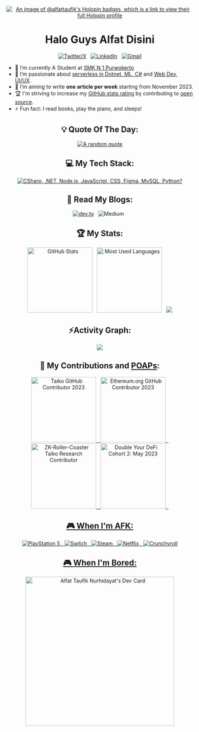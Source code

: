 <div align="center">

[![An image of @alfattaufik's Holopin badges, which is a link to view their full Holopin profile](https://holopin.me/alfattaufik)](https://holopin.io/@alfattaufik)
<h1 align="center">Halo Guys Alfat Disini</h1>

[![Twitter/X](https://skillicons.dev/icons?i=instagram)](https://www.instagram.com/alfattaufik/) &nbsp;
[![LinkedIn](https://skillicons.dev/icons?i=linkedin)](https://www.linkedin.com/in/alfat-nurhidayat-0831aa25b?utm_source=share&utm_campaign=share_via&utm_content=profile&utm_medium=android_app) &nbsp;
[![Gmail](https://skillicons.dev/icons?i=gmail)](mailto:alfatnurhidayatrevisi@gmail.com?subject=Hello%20Alfat,%20From%20Github)

</div>

- 🔭 I’m currently A Student at [SMK N 1 Purwokerto](https://smkn1purwokerto.sch.id/)
- 🌱 I’m passionate about [serverless in Dotnet, ML, C#](https://learn.microsoft.com/id-id/training/) and [Web Dev, UI/UX](https://dev-foralfat.pantheonsite.io/).
- 📝 I’m aiming to write **one article per week** starting from November 2023.
- 🏆 I'm striving to increase my [GitHub stats rating](#🏆-my-stats) by contributing to [open source](https://opensource.com/resources/what-open-source).
- ⚡ Fun fact: I read books, play the piano, and sleeps!

<div align="center">

## 💡 Quote Of The Day:

[![A random quote](https://quotes-github-readme.vercel.app/api?type=horizontal&theme=dark)](https://github.com/piyushsuthar/github-readme-quotes)

## 💻 My Tech Stack:

[![CSharp, .NET, Node.js, JavaScript, CSS, Figma, MySQL, Python?](https://skillicons.dev/icons?i=cs,dotnet,nodejs,js,css,figma,mysql,py)](https://skillicons.dev)

## 📖 Read My Blogs:

<p>
    <a target="_blank"href="https://dev.to/alfattaufik"><img alt="dev.to" src="https://img.shields.io/badge/dev.to-0A0A0A?style=for-the-badge&logo=dev.to&logoColor=white" /></a>&nbsp;&nbsp;
    <a target="_blank"https://medium.com/@alfatnurhidayatrevisi"><img alt="Medium" src="https://img.shields.io/badge/Medium-12100E?style=for-the-badge&logo=medium&logoColor=white" /></a>&nbsp;&nbsp;
</p>

## 🏆 My Stats:

<p>
    <img height=175 alt="GitHub Stats" src="https://github-readme-stats.vercel.app/api?username=AlfatTaufik&show_icons=true&count_private=true&theme=dark" />&nbsp;&nbsp;
    <img height=175 alt="Most Used Languages" src="https://github-readme-stats.vercel.app/api/top-langs/?username=AlfatTaufik&layout=compact&theme=dark" />&nbsp;&nbsp;
    <img src="https://user-images.githubusercontent.com/73097560/115834477-dbab4500-a447-11eb-908a-139a6edaec5c.gif"><h2 align="center">⚡Activity Graph:</h2>
    <img align="center" src="https://github-readme-activity-graph.vercel.app/graph?username=AlfatTaufik&theme=tokyo-night"/>

</p>

## 🤝 My Contributions and [POAPs](https://www.gitpoap.io/p/0x994cca07c9f25fe84211ea61b61eab5552a32c6d):

<p>
    <a target="_blank"href="https://www.gitpoap.io/gp/893"><img height=175 alt="Taiko GitHub Contributor 2023" src="https://www.gitpoap.io/_next/image?url=https%3A%2F%2Fassets.poap.xyz%2Fgitpoap3a-2023-taiko-contributor-2022-logo-1671723111328.png&w=750&q=75" />&nbsp;&nbsp;
    <a target="_blank"href="https://www.gitpoap.io/gp/879"><img height=175 alt="Ethereum.org GitHub Contributor 2023" src="https://www.gitpoap.io/_next/image?url=https%3A%2F%2Fassets.poap.xyz%2Fgitpoap3a-2023-ethereumorg-contributor-2022-logo-1671568487547.png&w=750&q=75" />&nbsp;&nbsp;
    <a target="_blank"href="https://poap.gallery/event/128736"><img height=175 alt="ZK-Roller-Coaster Taiko Research Contributor" src="https://assets.poap.xyz/taiko-research-contributors-2023-logo-1685987761596.png" />&nbsp;&nbsp;
    <a target="_blank" href="https://collectors.poap.xyz/en-US/token/6673781"><img height=175 alt="Double Your DeFi Cohort 2: May 2023" src="https://assets.poap.xyz/0c6eaacb-d527-479b-8a0e-d9e60726851d.png" />&nbsp;&nbsp;
</p>

## 🎮 When I'm AFK:

![PlayStation 5](https://img.shields.io/badge/Playstation%205-003791?style=for-the-badge&logo=playstation-5&logoColor=white) &nbsp;
![Switch](https://img.shields.io/badge/Switch-E60012?style=for-the-badge&logo=nintendo-switch&logoColor=white) &nbsp;
![Steam](https://img.shields.io/badge/steam-%23000000.svg?style=for-the-badge&logo=steam&logoColor=white) &nbsp;
![Netflix](https://img.shields.io/badge/Netflix-E50914?style=for-the-badge&logo=netflix&logoColor=white) &nbsp;
![Crunchyroll](https://img.shields.io/badge/Crunchyroll-F47521?style=for-the-badge&logo=crunchyroll&logoColor=white)

## 🎮 When I'm Bored:
<a href="https://app.daily.dev/alfattaufiknurhidayat"><img src="https://api.daily.dev/devcards/9ffd48fa5a4b4a788e95eb5958684c8f.png?r=f27" width="400" alt="Alfat Taufik Nurhidayat's Dev Card"/></a>


</div>
